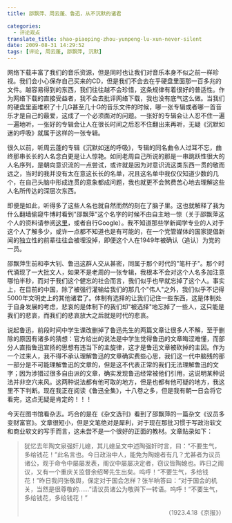 ```yaml
---
title: 邵飘萍、周云蓬、鲁迅，从不沉默的诸君

categories:
  - 评论观点
translate_title: shao-piaoping-zhou-yunpeng-lu-xun-never-silent
date: 2009-08-31 14:29:52
tags: [评论, 周云蓬, 邵飘萍, 沉默]
---
```


网络下载丰富了我们的音乐资源，但是同时也让我们对音乐本身不似之前一样珍视。我们会小心保存自己买来的CD，但是我们不会去在乎硬盘里面那一百多兆的文件。越容易得到的东西，我们往往越不会珍惜，这条规律有着很好的普适性。作为网络下载的直接受益者，我不会去批评网络下载，我也没有底气这么做。当我们的硬盘里面堆积了十几G甚至几十G的音乐文件的时候，哪一张专辑或者哪一首音乐才是自己的最爱，这成了一个必须面对的问题。一张好的专辑会让人忍不住一遍一遍地听，一张好的专辑会让人在很长时间之后忍不住翻出来再听，无疑《沉默如迷的呼吸》就属于这样的一张专辑。

很久以前，听周云蓬的专辑《沉默如迷的呼吸》，专辑的同名曲令人过耳不忘，曲终那串长长的人名念白更是让人惊艳。如同老周自己所说的那是一串跳跃性很大的人名序列，是朝向意识流的一点尝试，或许就是因为对意识流这类东西一贯的敬而远之，当时的我并没有太在意这长长的名单，况且这名单中我仅仅知道少数的几个，在自己头脑中形成连贯的意象都成问题，我也就更不会煞费苦心地去理解这些人名所传达的深层次东西。

即便是如此，听得多了这些人名也就自然而然的刻在了脑子里。这也就解释了我为什么翻墙偷窥牛博时看到"邵飘萍"这个名字的时候不由自主地一惊（关于邵飘萍这个人的资料请参阅[这里](http://zh.wikipedia.org/wiki/%E9%82%B5%E9%A3%98%E8%90%8D)，或者自行Google）。我不知道那些学新闻学专业的人对于这个人了解多少，或许一点都不知道也是有可能的，在一个党管媒体的国家提倡新闻的独立性的前辈往往会被埋没掉，即便这个人在1949年被确认（追认）为党的一员。

邵飘萍生前和李大钊、鲁迅这群人交从甚密，同属于那个时代的"笔杆子"。那个时代涌现了一大批文人，如果不是老周的一张专辑，我根本不会对这个人名多加注意哪怕半秒，而对于我们这个健忘的社会而言，我们似乎也早就忘掉了这个人。事实上，在目前的中国，除了被强行灌输给我们的那几个"伟人"之外，我们似乎不记得5000年文明史上的其他诸君了。体制有选择的让我们记住一些东西，这是体制处于自身发展的考虑，悲哀的是体制下的我们却"被选择"地忘掉了一些人，这只能是我们的悲哀，而我们的悲哀放大之后就是时代的悲哀。

说起鲁迅，前段时间中学生课改删掉了鲁迅先生的两篇文章让很多人不解，至于删除的原因有诸多的猜想：官方给出的说法是中学生觉得鲁迅的文章晦涩难懂，而部分人直指鲁迅宣扬的思想有违当下的主旋律，这才是鲁迅文章被砍掉的主因。作为一个过来人，我不得不承认理解鲁迅的文章确实费些心思，我们这一代中脑残的那一部分是不可能理解鲁迅的文章的，但是这不代表正常的我们无法理解鲁迅的文字；因为涉猎过很多自由派的文章，确实发现鲁迅经常被他们引用，这说明某种说法并非空穴来风。这两种说法都有他可取的地方，但是也都有他可疑的地方，我这里不下判断。现在我正在阅读《鲁迅全集》，十八卷之多，但是我有朝一日会将它看完，这点无疑是肯定的！！！

今天在图书馆看杂志。巧合的是在《杂文选刊》看到了邵飘萍的一篇杂文《议员多变财富官》。文章很短小，但是文笔绝对是犀利，对于现在那批习惯于写政治软文和商业软文的写手而言，这未尝不是一个很好的正面的教材。文章贴录如下：

> 犹忆去年陶文泉强奸儿媳，其儿媳呈文中述陶强奸时言，曰：“不要生气，多给钱花！”此名言也。今日政治中人，能免为陶媳者有几？尤甚者为议员诸公，观于命令中屡屡发表，阁议中屡屡决定者，窃议皆陶媳也。昨日之阁议，又有一个重庆关监督余绍琴先生出矣。呜呼！“不要生气，多给钱花！”昨日我问张敬舆，保定对于国会怎样？张半晌答曰：“对于国会的机关，当然是很尊敬的……”请议员诸公为敬舆下一转语。呜呼！“不要生气，多给钱花，多给钱花！”
>
> <p align="right">（1923.4.18《京报》）</p>